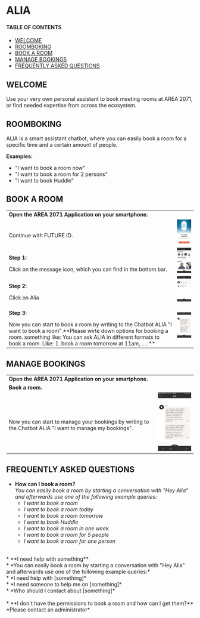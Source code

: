 # ALIA
#### TABLE OF CONTENTS

* [WELCOME](#welcome)
* [ROOMBOKING](#roombooking)
* [BOOK A ROOM](#book-a-room)
* [MANAGE BOOKINGS](#manage-bookings)
* [FREQUENTLY ASKED QUESTIONS](#frequently-asked-questions)

## WELCOME <br>
Use your very own personal assistant to book meeting rooms at AREA 2071, or find needed expertise from across the ecosystem.

## ROOMBOKING <br>

ALIA is a smart assistant chatbot, where you can easily book a room for a specific time and a certain amount of people.

**Examples:** 
* "I want to book a room now"
* "I want to book a room for 2 persons" 
* "I want to book Huddle"

## BOOK A ROOM <br>

<table>
  <thead>
  </thead>
  <tbody>
    <tr>
    <tr><td colspan="3"><b>Open the AREA 2071 Application on your smartphone.</b></td>      
    </tr>
    <tr>
      <td style="text-align: left"><p><b></b></p>Continue with FUTURE ID.</td>
      <td style="text-align: center"><img src="connectwithfutureid.jpg" alt="Connect with future id"></td>
    </tr>
    <tr>
    <td style="text-align: left"><p><b>Step 1:</b></p>Click on the message icon, which you can find in the bottom bar.</td>
    <td style="text-align: center"><img src="alia.jpg" alt="Alia Step 1"></td>
    </tr>
    <tr>
    <td style="text-align: left"><p><b>Step 2:</b></p>Click on Alia</td>
    <td style="text-align: center"><img src="alia01.jpg" alt="Alia Step 2"></td>
    </tr>
    <tr>
    <td style="text-align: left"><p><b>Step 3:</b></p>Now you can start to book a room by writing to the Chatbot ALIA "I want to book a room".**Please wirte down options for booking a room. something like: You can ask ALIA in different formats to book a room. Like: 1. book a room tomorrow at 11am, .....**</td>
    <td style="text-align: center"><img src="alia02.jpg" alt="Alia Step 3"></td>
    </tr>
  </tbody>
</table>

## MANAGE BOOKINGS <br>

<table>
  <thead>
  </thead>
  <tbody>
    <tr>
    <tr><td colspan="3"><b>Open the AREA 2071 Application on your smartphone.</b></td>      
    </tr>
    <tr>
    <tr><td colspan="3"><b>Book a room.</b></td>      
    </tr>
    <tr>
    <td style="text-align: left"><p><b></b></p>Now you can start to manage your bookings by writing to the Chatbot ALIA  "I want to manage my bookings".</td>
    <td style="text-align: center"><img src="alia02.jpg" alt="Alia Step 3"></td>
    </tr>
  </tbody>
</table>

## FREQUENTLY ASKED QUESTIONS <br>

* **How can I  book a room?**<br>
    *You can easily book a room by starting a conversation with "Hey Alia" and afterwards use one of the following example queries:*<br>
    * *I want to book a room*<br>
    * *I want to book a room today*<br>
    * *I want to book a room tomorrow*<br>
    * *I want to book Huddle*<br>
    * *I want to book a room in one week*<br>
    * *I want to book a room for 5 people*<br>
    * *I want to book a room for one person*<br>
<br>
* **I need help with something**<br>
    * *You can easily book a room by starting a conversation with "Hey Alia" and afterwards use one of the following example queries:*<br>
    * *I need help with [something]*<br>
    * *I need someone to help me on [something]*<br>
    * *Who should I contact about [something]*<br>
<br>
* **I don´t have the permissions to book a room and how can I get them?**<br>
    *Please contact an administrator*<br>



